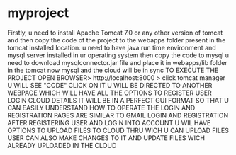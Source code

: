 myproject
=========
Firstly, u need to install Apache Tomcat 7.0 or any other version of tomcat and then copy the code of the project to the
webapps folder present in the tomcat installed location.
u need to have java run time environment and mysql server installed in ur operating system
then copy the code to mysql 
u need to download mysqlconnector.jar file and place it in webapps/lib folder in the tomcat
now mysql and the cloud will be in sync 
TO EXECUTE THE PROJECT
OPEN BROWSER> http://localhost:8000 > click tomcat manager
U WILL SEE "CODE" CLICK ON IT 
U WILL BE DIRECTED TO ANOTHER WEBPAGE WHICH WILL HAVE ALL THE OPTIONS TO REGISTER USER LOGIN CLOUD DETAILS 
IT WILL BE IN A PERFECT GUI FORMAT SO THAT U CAN EASILY UNDERSTAND HOW TO OPERATE
THE LOGIN AND REGISTRATION PAGES ARE SIMILAR TO GMAIL LOGIN AND REGISTRATION
AFTER REGISTERING USER AND LOGIN INTO ACCOUNT U WIL HAVE OPTIONS TO UPLOAD FILES TO CLOUD THRU WICH U CAN UPLOAD FILES
USER CAN ALSO MAKE CHANGES TO IT AND UPDATE FILES WICH ALREADY UPLOADED IN THE CLOUD

